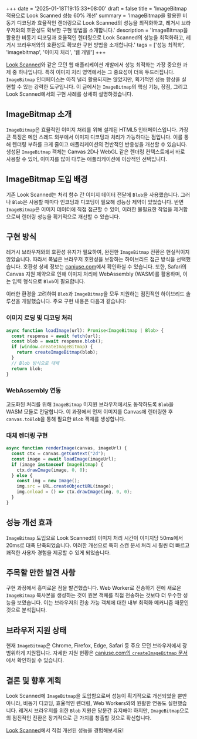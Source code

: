 +++
date = '2025-01-18T19:15:33+08:00'
draft = false
title = 'ImageBitmap 적용으로 Look Scanned 성능 60% 개선'
summary = 'ImageBitmap을 활용한 비동기 디코딩과 효율적인 렌더링으로 Look Scanned의 성능을 최적화하고, 레거시 브라우저와의 호환성도 확보한 구현 방법을 소개합니다.'
description = 'ImageBitmap을 활용한 비동기 디코딩과 효율적인 렌더링으로 Look Scanned의 성능을 최적화하고, 레거시 브라우저와의 호환성도 확보한 구현 방법을 소개합니다.'
tags = ['성능 최적화', 'imagebitmap', '이미지 처리', '웹 개발']
+++

[Look Scanned](https://lookscanned.io)와 같은 모던 웹 애플리케이션 개발에서 성능 최적화는 가장 중요한 과제 중 하나입니다. 특히 이미지 처리 영역에서는 그 중요성이 더욱 두드러집니다. `ImageBitmap` 인터페이스는 아직 널리 활용되지는 않았지만, 획기적인 성능 향상을 실현할 수 있는 강력한 도구입니다. 이 글에서는 `ImageBitmap`의 핵심 기능, 장점, 그리고 Look Scanned에서의 구현 사례를 상세히 설명하겠습니다.

## ImageBitmap 소개

`ImageBitmap`은 효율적인 이미지 처리를 위해 설계된 HTML5 인터페이스입니다. 가장 큰 특징은 메인 스레드 외부에서 이미지 디코딩과 처리가 가능하다는 점입니다. 이를 통해 렌더링 부하를 크게 줄이고 애플리케이션의 전반적인 반응성을 개선할 수 있습니다. 생성된 `ImageBitmap` 객체는 Canvas 2D나 WebGL 같은 렌더링 컨텍스트에서 바로 사용할 수 있어, 이미지를 많이 다루는 애플리케이션에 이상적인 선택입니다.

## ImageBitmap 도입 배경

기존 Look Scanned는 처리 함수 간 이미지 데이터 전달에 `Blob`을 사용했습니다. 그러나 `Blob`은 사용할 때마다 인코딩과 디코딩이 필요해 성능상 제약이 있었습니다. 반면 `ImageBitmap`은 이미지 데이터에 직접 접근할 수 있어, 이러한 불필요한 작업을 제거함으로써 렌더링 성능을 획기적으로 개선할 수 있습니다.

## 구현 방식

레거시 브라우저와의 호환성 유지가 필요하여, 완전한 `ImageBitmap` 전환은 현실적이지 않았습니다. 따라서 폭넓은 브라우저 호환성을 보장하는 하이브리드 접근 방식을 선택했습니다. 호환성 상세 정보는 [caniuse.com](https://caniuse.com/createimagebitmap)에서 확인하실 수 있습니다. 또한, Safari의 Canvas 지원 제약으로 인해 이미지 처리에 WebAssembly (WASM)를 활용하며, 이는 입력 형식으로 `Blob`이 필요합니다.

이러한 환경을 고려하여 `Blob`과 `ImageBitmap`을 모두 지원하는 점진적인 하이브리드 솔루션을 개발했습니다. 주요 구현 내용은 다음과 같습니다:

### 이미지 로딩 및 디코딩 처리

```typescript
async function loadImage(url): Promise<ImageBitmap | Blob> {
  const response = await fetch(url);
  const blob = await response.blob();
  if (window.createImageBitmap) {
    return createImageBitmap(blob);
  }
  // Blob 방식으로 대체
  return blob;
}
```

### WebAssembly 연동

고도화된 처리를 위해 `ImageBitmap` 미지원 브라우저에서도 동작하도록 `Blob`을 WASM 모듈로 전달합니다. 이 과정에서 먼저 이미지를 Canvas에 렌더링한 후 `canvas.toBlob`을 통해 필요한 `Blob` 객체를 생성합니다.

### 대체 렌더링 구현

```typescript
async function renderImage(canvas, imageUrl) {
  const ctx = canvas.getContext("2d");
  const image = await loadImage(imageUrl);
  if (image instanceof ImageBitmap) {
    ctx.drawImage(image, 0, 0);
  } else {
    const img = new Image();
    img.src = URL.createObjectURL(image);
    img.onload = () => ctx.drawImage(img, 0, 0);
  }
}
```

## 성능 개선 효과

`ImageBitmap` 도입으로 Look Scanned의 이미지 처리 시간이 이미지당 50ms에서 20ms로 대폭 단축되었습니다. 이러한 개선으로 특히 스캔 문서 처리 시 훨씬 더 빠르고 쾌적한 사용자 경험을 제공할 수 있게 되었습니다.

## 주목할 만한 발견 사항

구현 과정에서 흥미로운 점을 발견했습니다. Web Worker로 전송하기 전에 새로운 `ImageBitmap` 복사본을 생성하는 것이 원본 객체를 직접 전송하는 것보다 더 우수한 성능을 보였습니다. 이는 브라우저의 전송 가능 객체에 대한 내부 최적화 메커니즘 때문인 것으로 분석됩니다.

## 브라우저 지원 상태

현재 `ImageBitmap`은 Chrome, Firefox, Edge, Safari 등 주요 모던 브라우저에서 광범위하게 지원됩니다. 자세한 지원 현황은 [caniuse.com의 `createImageBitmap` 문서](https://caniuse.com/createimagebitmap)에서 확인하실 수 있습니다.

## 결론 및 향후 계획

Look Scanned에 `ImageBitmap`을 도입함으로써 성능이 획기적으로 개선되었을 뿐만 아니라, 비동기 디코딩, 효율적인 렌더링, Web Workers와의 원활한 연동도 실현했습니다. 레거시 브라우저를 위한 `Blob` 지원은 당분간 유지해야 하지만, `ImageBitmap`으로의 점진적인 전환은 장기적으로 큰 가치를 창출할 것으로 확신합니다.

[Look Scanned](https://lookscanned.io)에서 직접 개선된 성능을 경험해보세요!

